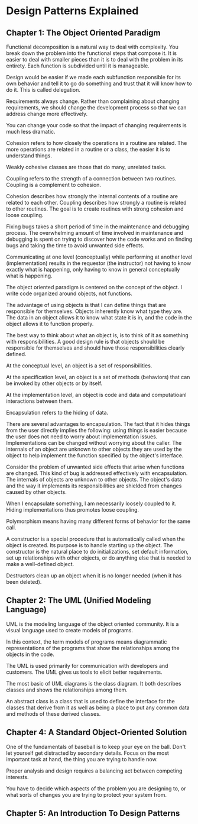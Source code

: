 # Design Patterns Explained

## Chapter 1: The Object Oriented Paradigm

Functional decomposition is a natural way to deal with complexity. You break down the problem into the functional steps that compose it. It is easier to deal with smaller pieces than it is to deal with the problem in its entirety. Each function is subdivided until it is manageable.

Design would be easier if we made each subfunction responsible for its own behavior and tell it to go do something and trust that it will know how to do it. This is called delegation.

Requirements always change. Rather than complaining about changing requirements, we should change the development process so that we can address change more effectively. 

You can change your code so that the impact of changing requirements is much less dramatic.

Cohesion refers to how closely the operations in a routine are related. The more operations are related in a routine or a class, the easier it is to understand things.

Weakly cohesive classes are those that do many, unrelated tasks.

Coupling refers to the strength of a connection between two routines. Coupling is a complement to cohesion. 

Cohesion describes how strongly the internal contents of a routine are related to each other. Coupling describes how strongly a routine is related to other routines. The goal is to create routines with strong cohesion and loose coupling.

Fixing bugs takes a short period of time in the maintenance and debugging process. The overwhelming amount of time involved in maintenance and debugging is spent on trying to discover how the code works and on finding bugs and taking the time to avoid unwanted side effects.

Communicating at one level (conceptually) while performing at another level (implementation) results in the requestor (the instructor) not having to know exactly what is happening, only having to know in general conceptually what is happening.

The object oriented paradigm is centered on the concept of the object. I write code organized around objects, not functions.

The advantage of using objects is that I can define things that are responsible for themselves. Objects inherently know what type they are. The data in an object allows it to know what state it is in, and the code in the object allows it to function properly. 

The best way to think about what an object is, is to think of it as something with responsibilities. A good design rule is that objects should be responsible for themselves and should have those responsibilities clearly defined. 

At the conceptual level, an object is a set of responsibilities.

At the specification level, an object is a set of methods (behaviors) that can be invoked by other objects or by itself.

At the implementation level, an object is code and data and computatioanl interactions between them.

Encapsulation refers to the hiding of data.

There are several advantages to encapsulation. The fact that it hides things from the user directly implies the following: using things is easier because the user does not need to worry about implementation issues. Implementations can be changed without worrying about the caller. The internals of an object are unknown to other objects they are used by the object to help implement the function specified by the object's interface.

Consider the problem of unwanted side effects that arise when functions are changed. This kind of bug is addressed effectively with encapsulation. The internals of objects are unknown to other objects. The object's data and the way it implements its responsibilities are shielded from changes caused by other objects.

When I encapsulate something, I am necessarily loosely coupled to it. Hiding implementations thus promotes loose coupling.

Polymorphism means having many different forms of behavior for the same call. 

A constructor is a special procedure that is automatically called when the object is created. Its purpose is to handle starting up the object. The constructor is the natural place to do initializations, set default information, set up relationships with other objects, or do anything else that is needed to make a well-defined object. 

Destructors clean up an object when it is no longer needed (when it has been deleted).

## Chapter 2: The UML (Unified Modeling Language)

UML is the modeling language of the object oriented community. It is a visual language used to create models of programs.

In this context, the term models of programs means diagrammatic representations of the programs that show the relationships among the objects in the code.

The UML is used primarily for communication with developers and customers. The UML gives us tools to elicit better requirements.

The most basic of UML diagrams is the class diagram. It both describes classes and shows the relationships among them.

An abstract class is a class that is used to define the interface for the classes that derive from it as well as being a place to put any common data and methods of these derived classes.

## Chapter 4: A Standard Object-Oriented Solution

One of the fundamentals of baseball is to keep your eye on the ball. Don't let yourself get distracted by secondary details. Focus on the most important task at hand, the thing you are trying to handle now.

Proper analysis and design requires a balancing act between competing interests. 

You have to decide which aspects of the problem you are designing to, or what sorts of changes you are trying to protect your system from. 

## Chapter 5: An Introduction To Design Patterns

